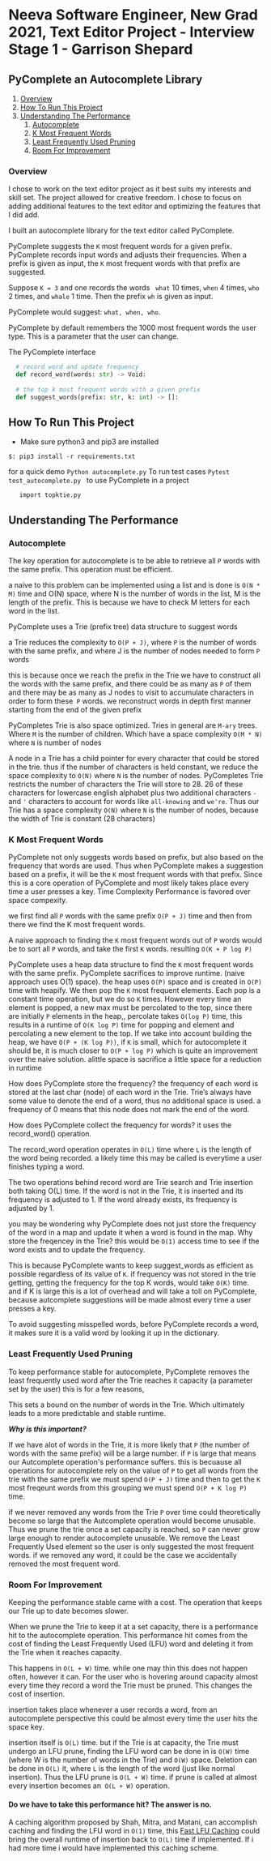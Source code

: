 # Neeva Software Engineer, New Grad 2021, Text Editor Project -  Interview Stage 1 - Garrison Shepard

## PyComplete an Autocomplete Library 

1. [Overview](#overview)
2. [How To Run This Project](#how-to-run-this-project)
3. [Understanding The Performance](#understanding-the-performance)
   1. [Autocomplete](#autocomplete)
   2. [K Most Frequent Words](#k-most-frequent-words)
   3. [Least Frequently Used Pruning](#least-frequently-used-pruning)
   4. [Room For Improvement](#room-for-improvement)

### Overview 

I chose to work on the text editor project as it best suits my interests and skill set. The project allowed for creative freedom. I chose to focus on adding additional features to the text editor and optimizing the features that I did add. 

I built an autocomplete library for the text editor called PyComplete. 

PyComplete suggests the  ```K``` most frequent words for a given prefix. PyComplete records  input words and adjusts their frequencies. When a prefix is given as input, the ```K``` most frequent words with that prefix are suggested. 

Suppose ```K = 3``` and one  records the words ``` what``` 10 times, ```when``` 4 times, ```who``` 2 times, and ```whale``` 1 time. Then the prefix ```wh``` is given as input. 

PyComplete would suggest: ````what, when, who````. 

PyComplete by default remembers the 1000 most frequent words the user type. This is a parameter that the user can change. 

The PyComplete interface 

```python 
  # record word and update frequency 
  def record_word(words: str) -> Void:
  
  # the top k most frequent words with a given prefix
  def suggest_words(prefix: str, k: int) -> []:
```

## How To Run This Project

 - Make sure python3 and pip3 are installed 

```$: pip3 install -r requirements.txt ```

for a quick demo 
```Python autocomplete.py```
To run test cases 
```Pytest test_autocomplete.py ```
to use PyComplete in a project 

```import autocomplete.py
   import topktie.py
```
 
## Understanding The Performance 

### Autocomplete 

The key operation for autocomplete is to be able to retrieve all ```P``` words with the same prefix. This operation must be efficient.

a naive to this problem can be implemented using a list and is done is ```O(N * M)``` time and O(N) space, where N is the number of words in the list, M is the length of the prefix. This is because we have to check M letters for each word in the list.

PyComplete uses a Trie (prefix tree) data structure to suggest words

a Trie reduces the complexity to ```O(P + J)```, where ```P``` is the number of words with the same prefix, and where J is the number of nodes needed to form ```P``` words
  
this is because once we reach the prefix in the Trie we have to construct all the words with the same prefix, and there could be as many as ```P``` of them and there may be as many as J nodes to visit to accumulate characters in order to form these``` P``` words. we reconstruct words in depth first manner starting from the end of the given prefix 

PyCompletes Trie is also space optimized.  Tries in general are ```M-ary``` trees. Where ```M``` is the number of children. Which have a space complexity ```O(M * N)``` where ```N```  is number of nodes 

A node in a Trie has a child pointer for every character that could be stored in the trie. thus if the number of characters is held constant, we reduce
the space complexity to ```O(N)``` where ```N``` is the number of nodes. PyCompletes Trie restricts the number of characters the Trie will store to 28. 26 of these characters for lowercase english alphabet plus two additional characters ```-``` and ```'``` characters to account for words like ```all-knowing``` and ```we're```. Thus our Trie has a space complexity ```O(N)``` where ```N``` is the number of nodes, because the width of Trie is constant (28 characters)

### K Most Frequent Words 

PyComplete not only suggests words based on prefix, but also based on the frequency that words are used. Thus when PyComplete makes a suggestion based on a prefix, it will be the ```K``` most frequent words with that prefix. Since this is a core operation of PyComplete and most likely takes place every time a user presses a key. Time Complexity Performance is favored over space compexity.   

we first find all ```P``` words with the same prefix ```O(P + J)``` time and then from there we find the K most frequent words. 

A naive approach to finding the ```K``` most frequent words out of ```P``` words  would be to sort all ```P```  words, and take the first ```K``` words. resulting ```O(K + P log P)```
      
PyComplete uses a heap data structure to find the ```K``` most frequent words with the same prefix. PyComplete sacrifices to improve runtime. (naive approach uses O(1) space). the heap uses ```O(P)``` space and is created in ```O(P)``` time with heapify. We then pop the ```K``` most frequent elements. Each pop is a constant time operation, but we do so ```K``` times. However every time an element is popped, a new max must be percolated to the top, since there are initially ```P``` elements in the heap,, percolate  takes ```O(log P)``` time, this results in a runtime of ```O(K log P)``` time for popping and element and percolating a  new element to the top. If we take into account building  the heap, we have ```O(P + (K log P))```, if ```K``` is small, which for autocomplete it should be, it is much closer to ```O(P + log P)``` which is quite an improvement over the naive solution. alittle space is sacrifice a little space for a reduction in runtime 

How does PyComplete store the frequency? the frequency of each word is stored at the last char (node) of each word in the Trie. Trie’s always have some value to denote the end of a word, thus no additional space is used. a frequency of 0 means that this node does not mark the end of the word.

How does PyComplete collect the frequency for words? it uses the record_word() operation.  

The record_word operation  operates in ```O(L)``` time where ```L``` is the length of the word being recorded. a likely time this may be called is everytime a user finishes typing a word. 

The two operations behind record word are Trie search and Trie insertion both taking O(L) time. If the word is not in the Trie, it is inserted and its frequency is adjusted to 1. If the word already exists, its frequency is adjusted by 1. 
      
you may be wondering why PyComplete does not just store the frequency of the word in a map and update it when a word is found in the map. Why store the freqencey in the Trie? this would be ```O(1)``` access time to see if the word exists and to update the frequency. 

This is because PyComplete wants to keep suggest_words as efficient as possible regardless of its value of ```K```. if frequency was not stored in the trie getting, getting the frequency for the top K words, would take ```O(K)``` time. and if K is large this is a lot of overhead and will take a toll on PyComplete, because autcomplete suggestions will be made almost every time a user presses a key. 
      
To avoid suggesting  misspelled words, before PyComplete records a word, it makes sure it is a valid word by looking it up in the dictionary. 

### Least Frequently Used Pruning
 
To keep performance stable for autocomplete, PyComplete removes the least frequently used word after the Trie reaches it capacity (a parameter set by the user) this is for a few reasons,

This sets a bound on the number of words in the Trie. Which ultimately leads to a more predictable and stable runtime. 

***Why is this important?***

If we have alot of words in the Trie, it is more likely that ```P``` (the number of words with the same prefix) will be a large number.
if ```P``` is large that means our Autcomplete operation's performance suffers. this is becuause all operations for autocomplete rely on the value of ```P```
to get all words from the trie with the same prefix we must spend ```O(P + J)``` time and then to get the ```K``` most freqeunt words from this grouping we must spend ```O(P + K log P)``` time.

if we never removed any words from the Trie ```P``` over time could theoretically become so large that the Autcomplete operation would become unusable. Thus we prune the trie once a set capacity is reached, so ```P``` can never grow large enough to render autocomplete unusable. We remove the Least Frequently Used element so the user is only suggested the most frequent words. if we removed any word, it could be the case we accidentally removed the most frequent word.
 
### Room For Improvement 

Keeping the performance stable came with a cost. The operation that keeps our Trie up to date becomes slower. 

When we prune the Trie to keep it at a set capacity, there is a performance hit to the autocomplete operation. This performance hit comes from  the cost of finding the Least Frequently Used (LFU) word and deleting it from the Trie when it reaches capacity. 

This happens in ```O(L + W)``` time. while one may thin this does not happen often, however it can. For the user who is hovering around capacity almost every time they record a word the Trie must be pruned. This changes the cost of insertion.

insertion takes place whenever a user records a word, from an autocomplete perspective this could be almost every time the user hits the space key.

insertion itself is ```O(L)``` time. but if the Trie is at capacity, the Trie must undergo an LFU prune, finding the LFU word can be done in is ```O(W)``` time (where W is the number of words in the Trie) and ```O(W)``` space. Deletion can be done in ```O(L)``` it, where ```L``` is the length of the word (just like normal insertion). Thus the LFU prune is ```O(L + W)``` time. if prune is called at almost every insertion becomes an``` O(L + W)``` operation. 

#### Do we have to take this performance hit? The answer is no.

A caching  algorithm proposed by Shah, Mitra, and Matani, can accomplish caching and finding the LFU word in ```O(1)``` time, this [Fast LFU Caching](http://dhruvbird.com/lfu.pdf) could bring the overall runtime of insertion back to ```O(L)``` time if implemented. If i had more time i would have implemented this caching scheme. 









